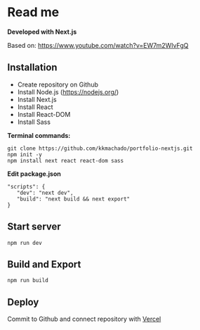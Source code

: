 # Read me

**Developed with Next.js**

Based on: https://www.youtube.com/watch?v=EW7m2WIvFgQ


## Installation
* Create repository on Github
* Install Node.js (https://nodejs.org/)
* Install Next.js
* Install React
* Install React-DOM
* Install Sass


**Terminal commands:**
```
git clone https://github.com/kkmachado/portfolio-nextjs.git
npm init -y
npm install next react react-dom sass
```


**Edit package.json**
```
"scripts": {
   "dev": "next dev",
   "build": "next build && next export"
}
```


## Start server
`npm run dev`


## Build and Export
`npm run build`


## Deploy
Commit to Github and connect repository with [Vercel](https://vercel.com/)
